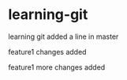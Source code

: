 # learning-git
learning git
added a line in master

feature1 changes added

feature1 more changes added